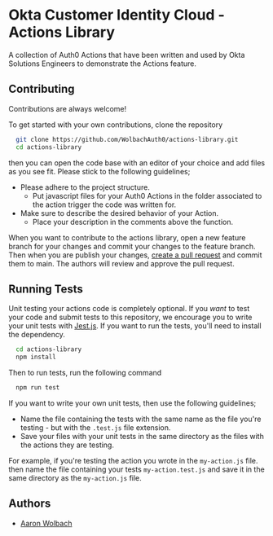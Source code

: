 
# Okta Customer Identity Cloud - Actions Library

A collection of Auth0 Actions that have been written and used by Okta Solutions Engineers to demonstrate the Actions feature.


## Contributing

Contributions are always welcome!

To get started with your own contributions, clone the repository

```bash
  git clone https://github.com/WolbachAuth0/actions-library.git
  cd actions-library
```

then you can open the code base with an editor of your choice and add files as you see fit. Please stick to the following guidelines;

* Please adhere to the project structure. 
    * Put javascript files for your Auth0 Actions in the folder associated to the action trigger the code was written for.
* Make sure to describe the desired behavior of your Action. 
    * Place your description in the comments above the function.

When you want to contribute to the actions library, open a new feature branch for your changes and commit your changes to the feature branch. Then when you are publish your changes, [create a pull request](https://docs.github.com/en/pull-requests/collaborating-with-pull-requests/proposing-changes-to-your-work-with-pull-requests/creating-a-pull-request?tool=codespaces) and commit them to main. The authors will review and approve the pull request.


## Running Tests

Unit testing your actions code is completely optional. If you *want* to test your code and submit tests to this repository, we encourage you to write your unit tests with [Jest.js](https://jestjs.io/). If you want to run the tests, you'll need to install the dependency.

```bash
  cd actions-library
  npm install
```
Then to run tests, run the following command

```bash
  npm run test
```

If you want to write your own unit tests, then use the following guidelines;

* Name the file containing the tests with the same name as the file you're testing - but with the `.test.js` file extension.
* Save your files with your unit tests in the same directory as the files with the actions they are testing.

For example, if you're testing the action you wrote in the `my-action.js` file. then name the file containing your tests `my-action.test.js` and save it in the same directory as the `my-action.js` file.  


## Authors

- [Aaron Wolbach](https://www.github.com/WolbachAuth0)

